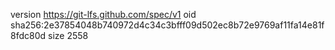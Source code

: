 version https://git-lfs.github.com/spec/v1
oid sha256:2e37854048b740972d4c34c3bfff09d502ec8b72e9769af11fa14e81f8fdc80d
size 2558
